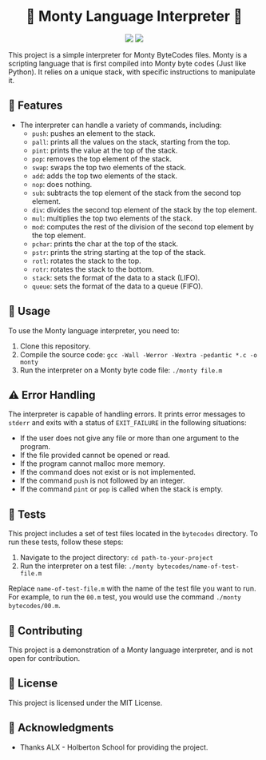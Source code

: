 <h1 align="center">🚀 Monty Language Interpreter 🚀</h1>

<p align="center">
  <img src="https://img.shields.io/badge/Made%20with-C-1f425f.svg">
  <img src="https://img.shields.io/badge/license-MIT-blue.svg">
</p>

This project is a simple interpreter for Monty ByteCodes files. Monty is a scripting language that is first compiled into Monty byte codes (Just like Python). It relies on a unique stack, with specific instructions to manipulate it.

## 🎯 Features

- The interpreter can handle a variety of commands, including:
  - `push`: pushes an element to the stack.
  - `pall`: prints all the values on the stack, starting from the top.
  - `pint`: prints the value at the top of the stack.
  - `pop`: removes the top element of the stack.
  - `swap`: swaps the top two elements of the stack.
  - `add`: adds the top two elements of the stack.
  - `nop`: does nothing.
  - `sub`: subtracts the top element of the stack from the second top element.
  - `div`: divides the second top element of the stack by the top element.
  - `mul`: multiplies the top two elements of the stack.
  - `mod`: computes the rest of the division of the second top element by the top element.
  - `pchar`: prints the char at the top of the stack.
  - `pstr`: prints the string starting at the top of the stack.
  - `rotl`: rotates the stack to the top.
  - `rotr`: rotates the stack to the bottom.
  - `stack`: sets the format of the data to a stack (LIFO).
  - `queue`: sets the format of the data to a queue (FIFO).

## 🚀 Usage

To use the Monty language interpreter, you need to:
1. Clone this repository.
2. Compile the source code: `gcc -Wall -Werror -Wextra -pedantic *.c -o monty`
3. Run the interpreter on a Monty byte code file: `./monty file.m`

## ⚠️ Error Handling

The interpreter is capable of handling errors. It prints error messages to `stderr` and exits with a status of `EXIT_FAILURE` in the following situations:
- If the user does not give any file or more than one argument to the program.
- If the file provided cannot be opened or read.
- If the program cannot malloc more memory.
- If the command does not exist or is not implemented.
- If the command `push` is not followed by an integer.
- If the command `pint` or `pop` is called when the stack is empty.


## 🧪 Tests

This project includes a set of test files located in the `bytecodes` directory. To run these tests, follow these steps:

1. Navigate to the project directory: `cd path-to-your-project`
2. Run the interpreter on a test file: `./monty bytecodes/name-of-test-file.m`

Replace `name-of-test-file.m` with the name of the test file you want to run. For example, to run the `00.m` test, you would use the command `./monty bytecodes/00.m`.


## 🤝 Contributing

This project is a demonstration of a Monty language interpreter, and is not open for contribution.

## 📜 License

This project is licensed under the MIT License.

## 🎉 Acknowledgments

- Thanks ALX - Holberton School for providing the project.
